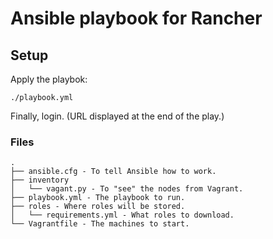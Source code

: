 # Ansible playbook for Rancher

## Setup

Apply the playbok:
```
./playbook.yml
```

Finally, login. (URL displayed at the end of the play.)

### Files

```
.
├── ansible.cfg - To tell Ansible how to work.
├── inventory
│   └── vagant.py - To "see" the nodes from Vagrant.
├── playbook.yml - The playbook to run.
├── roles - Where roles will be stored.
│   └── requirements.yml - What roles to download.
└── Vagrantfile - The machines to start.
```

